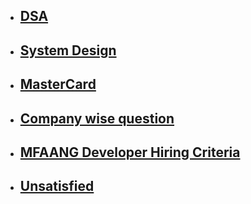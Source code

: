 - ## [DSA](https://github.com/yashbakadiya/Notes/blob/master/DSA.md)
- ## [System Design](https://github.com/yashbakadiya/Notes/blob/master/System%20Design.md)
- ## [MasterCard](https://chatgpt.com/share/673a01cf-2fb8-8004-9ffb-9bba5000ab4c)
- ## [Company wise question](https://github.com/hxu296/leetcode-company-wise-problems-2022/)
- ## [MFAANG Developer Hiring Criteria](https://chatgpt.com/share/6739fa29-a244-8004-8989-83f823a7c939)
- ## [Unsatisfied](https://chatgpt.com/share/6732fb22-8c64-8004-a508-727ec98fa55c)
